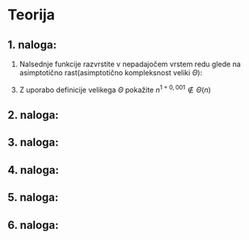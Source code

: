 # Teorija
## 1. naloga:
1. Nalsednje funkcije razvrstite v nepadajočem vrstem redu glede na asimptotično rast(asimptotično kompleksnost veliki $\Theta$):
>
3. Z uporabo definicije velikega $\Theta$ pokažite $n^{1+0,001}\notin \Theta (n)$
## 2. naloga:
## 3. naloga:
## 4. naloga:
## 5. naloga:
## 6. naloga: